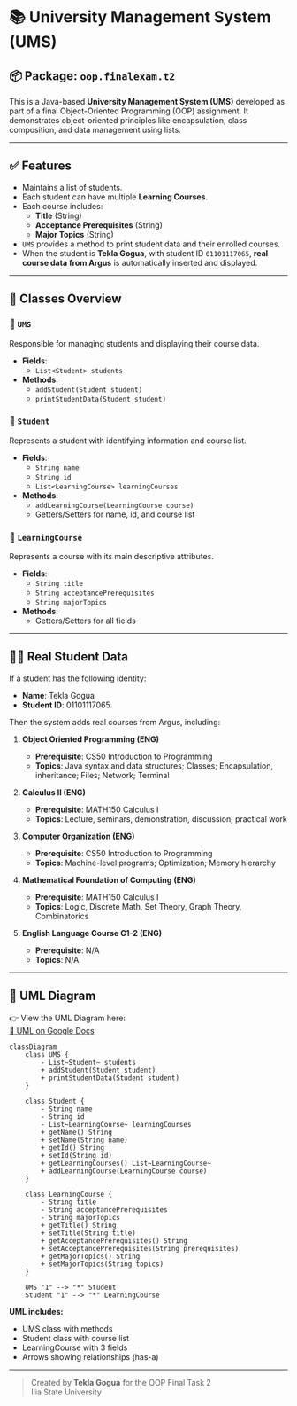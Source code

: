 # 📚 University Management System (UMS)

## 📦 Package: `oop.finalexam.t2`

This is a Java-based **University Management System (UMS)** developed as part of a final Object-Oriented Programming (OOP) assignment. It demonstrates object-oriented principles like encapsulation, class composition, and data management using lists.

---

## ✅ Features

- Maintains a list of students.
- Each student can have multiple **Learning Courses**.
- Each course includes:
  - **Title** (String)
  - **Acceptance Prerequisites** (String)
  - **Major Topics** (String)
- `UMS` provides a method to print student data and their enrolled courses.
- When the student is **Tekla Gogua**, with student ID `01101117065`, **real course data from Argus** is automatically inserted and displayed.

---

## 🧩 Classes Overview

### 🔹 `UMS`
Responsible for managing students and displaying their course data.

- **Fields**:
  - `List<Student> students`
- **Methods**:
  - `addStudent(Student student)`
  - `printStudentData(Student student)`

### 🔹 `Student`
Represents a student with identifying information and course list.

- **Fields**:
  - `String name`
  - `String id`
  - `List<LearningCourse> learningCourses`
- **Methods**:
  - `addLearningCourse(LearningCourse course)`
  - Getters/Setters for name, id, and course list

### 🔹 `LearningCourse`
Represents a course with its main descriptive attributes.

- **Fields**:
  - `String title`
  - `String acceptancePrerequisites`
  - `String majorTopics`
- **Methods**:
  - Getters/Setters for all fields

---

## 👩‍🎓 Real Student Data

If a student has the following identity:

- **Name**: Tekla Gogua  
- **Student ID**: 01101117065

Then the system adds real courses from Argus, including:

1. **Object Oriented Programming (ENG)**
   - **Prerequisite**: CS50 Introduction to Programming
   - **Topics**: Java syntax and data structures; Classes; Encapsulation, inheritance; Files; Network; Terminal

2. **Calculus II (ENG)**
   - **Prerequisite**: MATH150 Calculus I
   - **Topics**: Lecture, seminars, demonstration, discussion, practical work

3. **Computer Organization (ENG)**
   - **Prerequisite**: CS50 Introduction to Programming
   - **Topics**: Machine-level programs; Optimization; Memory hierarchy

4. **Mathematical Foundation of Computing (ENG)**
   - **Prerequisite**: MATH150 Calculus I
   - **Topics**: Logic, Discrete Math, Set Theory, Graph Theory, Combinatorics

5. **English Language Course C1-2 (ENG)**
   - **Prerequisite**: N/A
   - **Topics**: N/A

---

## 📐 UML Diagram

👉 View the UML Diagram here:  
[🔗 UML on Google Docs](https://docs.google.com/document/d/1vAxGx9rMbvvvfeIx8sN5PU9IU8WDw8JbcHAlzA-VdNc/edit?usp=sharing)

```mermaid
classDiagram
    class UMS {
        - List~Student~ students
        + addStudent(Student student)
        + printStudentData(Student student)
    }

    class Student {
        - String name
        - String id
        - List~LearningCourse~ learningCourses
        + getName() String
        + setName(String name)
        + getId() String
        + setId(String id)
        + getLearningCourses() List~LearningCourse~
        + addLearningCourse(LearningCourse course)
    }

    class LearningCourse {
        - String title
        - String acceptancePrerequisites
        - String majorTopics
        + getTitle() String
        + setTitle(String title)
        + getAcceptancePrerequisites() String
        + setAcceptancePrerequisites(String prerequisites)
        + getMajorTopics() String
        + setMajorTopics(String topics)
    }

    UMS "1" --> "*" Student
    Student "1" --> "*" LearningCourse
```

**UML includes:**
- UMS class with methods
- Student class with course list
- LearningCourse with 3 fields
- Arrows showing relationships (has-a)

---

> Created by **Tekla Gogua** for the OOP Final Task 2  
> Ilia State University



